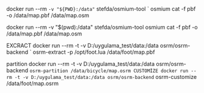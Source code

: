 docker run --rm `
    -v "${PWD}:/data" `
    stefda/osmium-tool `
    osmium cat -f pbf -o /data/map.pbf /data/map.osm




docker run --rm -v "$(pwd):/data" stefda/osmium-tool osmium cat -f pbf -o /data/map.pbf /data/map.osm



EXCRACT
docker run --rm -t -v D:/uygulama_test/data:/data osrm/osrm-backend `
  osrm-extract -p /opt/foot.lua /data/foot/map.pbf

partition 
docker run --rm -t -v D:/uygulama_test/data:/data osrm/osrm-backend `
  osrm-partition /data/bicycle/map.osrm
CUSTOMİZE
docker run --rm -t -v D:/uygulama_test/data:/data osrm/osrm-backend `
  osrm-customize /data/foot/map.osrm
